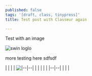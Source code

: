 ```yaml
---
published: false
tags: '[draft, class, tinypress]'
title: Test post with Classeur again

---
```


Test with an image

![swin loglo](https://i.imgur.com/nb3Y71Q.png)

more testing here sdfsdf

|
|  |  |
![|--|--|
|  |  |
|  |
|--|--|
|  |  |](https://i.imgur.com/9kNolVV.png)






